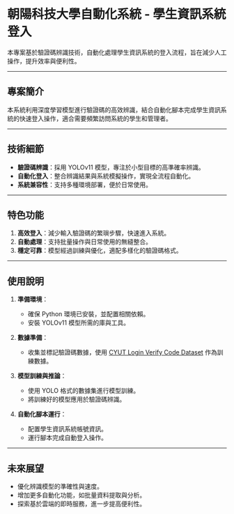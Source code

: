 # 朝陽科技大學自動化系統 - 學生資訊系統登入

本專案基於驗證碼辨識技術，自動化處理學生資訊系統的登入流程，旨在減少人工操作，提升效率與便利性。

---

## 專案簡介
本系統利用深度學習模型進行驗證碼的高效辨識，結合自動化腳本完成學生資訊系統的快速登入操作，適合需要頻繁訪問系統的學生和管理者。

---

## 技術細節
- **驗證碼辨識**：採用 YOLOv11 模型，專注於小型目標的高準確率辨識。
- **自動化登入**：整合辨識結果與系統模擬操作，實現全流程自動化。
- **系統兼容性**：支持多種環境部署，便於日常使用。

---

## 特色功能
1. **高效登入**：減少輸入驗證碼的繁瑣步驟，快速進入系統。
2. **自動處理**：支持批量操作與日常使用的無縫整合。
3. **穩定可靠**：模型經過訓練與優化，適配多樣化的驗證碼格式。

---

## 使用說明
1. **準備環境**：
   - 確保 Python 環境已安裝，並配置相關依賴。
   - 安裝 YOLOv11 模型所需的庫與工具。

2. **數據準備**：
   - 收集並標記驗證碼數據，使用 [CYUT Login Verify Code Dataset](https://app.roboflow.com/numbers-3sc8q/cyutloginverifycode/1) 作為訓練數據。

3. **模型訓練與推論**：
   - 使用 YOLO 格式的數據集進行模型訓練。
   - 將訓練好的模型應用於驗證碼辨識。

4. **自動化腳本運行**：
   - 配置學生資訊系統帳號資訊。
   - 運行腳本完成自動登入操作。

---

## 未來展望
- 優化辨識模型的準確性與速度。
- 增加更多自動化功能，如批量資料提取與分析。
- 探索基於雲端的即時服務，進一步提高便利性。
